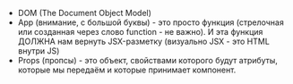 - DOM (The Document Object Model)
- App (внимание, с большой буквы) - это просто функция (стрелочная или созданная через слово function - не важно). И эта функция ДОЛЖНА нам вернуть JSX-разметку (визуально JSX - это HTML внутри JS)
- Props (пропсы) - это объект, свойствами которого будут атрибуты, которые мы передаём и которые принимает компонент.
